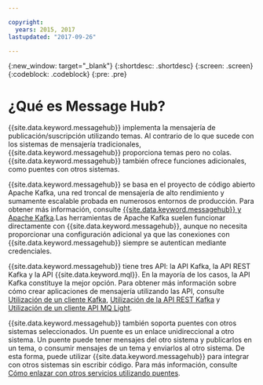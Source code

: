 ```yaml
---

copyright:
  years: 2015, 2017
lastupdated: "2017-09-26"

---
```


{:new_window: target="_blank"}
{:shortdesc: .shortdesc}
{:screen: .screen}
{:codeblock: .codeblock}
{:pre: .pre}

# ¿Qué es Message Hub?

{{site.data.keyword.messagehub}} implementa la mensajería de publicación/suscripción utilizando temas.
Al contrario de lo que sucede con los sistemas de mensajería tradicionales, {{site.data.keyword.messagehub}} proporciona temas pero no colas. {{site.data.keyword.messagehub}} también ofrece funciones adicionales, como puentes con otros sistemas.

{{site.data.keyword.messagehub}} se basa en el proyecto de código abierto Apache Kafka, una red troncal de mensajería de alto rendimiento y sumamente escalable probada en numerosos entornos de producción.
Para obtener más información, consulte [{{site.data.keyword.messagehub}} y Apache Kafka](/docs/services/MessageHub/messagehub073.html).Las herramientas de Apache Kafka suelen funcionar directamente con {{site.data.keyword.messagehub}}, aunque no necesita proporcionar una configuración adicional ya que las conexiones con {{site.data.keyword.messagehub}} siempre se autentican mediante credenciales. 

{{site.data.keyword.messagehub}} tiene tres API: la API Kafka, la API REST Kafka y la API {{site.data.keyword.mql}}. En la mayoría de los casos, la API Kafka constituye la mejor opción. Para obtener más información sobre cómo crear aplicaciones de mensajería utilizando las API, consulte [Utilización de un cliente Kafka](/docs/services/MessageHub/messagehub050.html), [Utilización de la API REST Kafka](/docs/services/MessageHub/messagehub025.html) y [Utilización de un cliente API MQ Light](/docs/services/MessageHub/messagehub075.html).

{{site.data.keyword.messagehub}} también soporta puentes con otros sistemas seleccionados. Un puente es un enlace unidireccional a otro sistema. Un puente puede tener mensajes del otro sistema y publicarlos en un tema, o consumir mensajes de un tema y enviarlos al otro sistema. De esta forma, puede utilizar {{site.data.keyword.messagehub}} para integrar con otros sistemas sin escribir código. Para más información, consulte [Cómo enlazar con otros servicios utilizando puentes](/docs/services/MessageHub/messagehub088.html).
